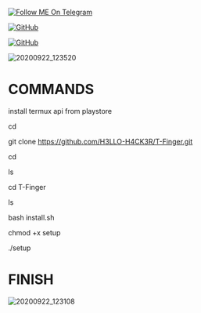 <a href="https://telegram.im/@H3LLO_H4CK3R"><img title="Follow ME On Telegram" src="https://img.shields.io/badge/Follow Me On Telegram-black?style=for-the-badge&logo=Telegram"></a>

[![GitHub](https://img.shields.io/badge/Github-181717?style=flat-square&logo=github&link=https://github.com/H3LLO-H4CK3R)](https://github.com/H3LLO-H4CK3R)

[![GitHub](https://img.shields.io/badge/MyRepositories-181717?style=flat-square&logo=github&link=https://github.com/H3LLO-H4CK3R?tab=repositories)](https://github.com/H3LLO-H4CK3R?tab=repositories)

![20200922_123520](https://user-images.githubusercontent.com/68962528/94360523-79fe4480-00cb-11eb-8d10-62f2be92eb63.jpg)


# COMMANDS

install termux api from playstore

cd

git clone https://github.com/H3LLO-H4CK3R/T-Finger.git


cd 

ls


cd T-Finger

ls

bash install.sh


chmod +x setup


./setup 

# FINISH

![20200922_123108](https://user-images.githubusercontent.com/68962528/94360535-98fcd680-00cb-11eb-9974-6d508b2895e8.jpg)




